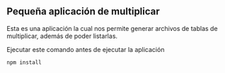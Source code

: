 ## Pequeña aplicación de multiplicar

Esta es una aplicación la cual nos permite generar archivos de tablas de multiplicar, además de poder listarlas.

Ejecutar este comando antes de ejecutar la aplicación

```
npm install
```